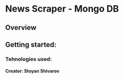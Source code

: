 # News Scraper - Mongo DB


## Overview




## Getting started:




### Tehnologies used:





#### Creator: Stoyan Shivarov





